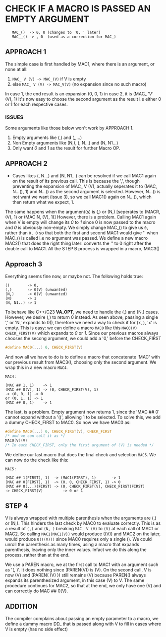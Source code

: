 
#           CHECK IF A MACRO IS PASSED AN EMPTY ARGUMENT

```Let V   -> __VA_ARGS__
   MAC_()  -> 0, 0 (changes to '0, ' later)
   MAC__() -> , 0  (used as a correction for MAC_)
```

##  APPROACH 1

The simple case is first handled by MAC1, where there is an
argument, or none at all:

1. `MAC_ V (V) -> MAC_(V)` if V is empty
2. else `MAC_ V (V) -> MAC_V(V)` (no expansion since no such macro)

In case 1, the end result is an expansion (0, 0, 1)
in case 2, it is (MAC_ 'V' (V), 1)
It's now easy to choose the second argument as the result
i.e either 0 or 1 for each respective cases.

### ISSUES
Some arguments like those below won't work by APPROACH 1.
1. Empty arguments like (,) and  (,,...)
2. Non Empty arguments like (N,), (, N...) and (N, N1...)
3. Only want *0* and *1* as the result for further Macro OP.

## APPROACH 2

- Cases likes (, N...) and (N, N1...) can be resolved if
we call MAC1 again on the result of its previous call.
This is because the ',', though preventing the expansion of
MAC_ V (V), actually seperates it to (MAC, N...(), 1) and
N...() as the second argument is selected. However, N...()
is not want we want (issue 3), so we call MAC1() again on
N...(), which then return what we expect, 1.

The same happens when the argument(s) is (,) or (N,)
[seperates to (MACR, (V), 1) or (MAC N, (V), 1)]
However, there is a problem. Calling MAC1 again when V
is empty will change its *0* to *1* since 0 is now passed to
the macro and *0* is obviously non-empty.
We simply change MAC_() to give us `0,` rather than `0, 0`
so that both the first and second MAC1 would give '' when
MAC_() is called i.e no argument was passed.
We define a new macro MAC2() that does the right thing later:
converts the '' to 0 right after the double call to MAC1.
All the STEP B process is wrapped in a macro, MAC3()

## Approach 3

Everything seems fine now, or maybe not. The following holds true:

```
()        -> 0,
(,)       -> 0(V) (unwanted)
(N,)      -> 0(V) (unwanted)
(N)       -> 1
(N, N1..) -> 1

```
To behave like C++/C23 __VA_OPT__, we need to handle the (,) and (N,) cases. However, we desire (,) to return 0 instead.
As seen above, passing a single ',' or 'N,' expands to 0(), therefore we need a way to check if for (x, ), 'x' is empty. This is easy: we can define a macro `MAC0` like this `MAC0(V) CHECK_FIRST(V)` which expands to *0* or *1*. Since our previous macros always chooses the secong argument, we could add a '0,' before the CHECK_FIRST

```C
#define MAC0(...) 0, CHECK_FIRST(V)
```
And now all we have to do is to define a macro that concatenate 'MAC' with our previous result from MAC3(), choosing only the second argument. We wrap this in a new macro `MAC4`.

```
MAC4:

(MAC ## 1, 1)    -> 1
(MAC ## 0(V), 1) -> (0, CHECK_FIRST(V), 1)
-> (0, 0, 1) -> 0
or (0, 1, 1) -> 1
(MAC ## 0, 1)    -> 1
```

The last, is a problem. Empty argument now returns 1, since the 'MAC ## 0' cannot expand without a '()', allowing 1 to be selected. To solve this, we add a dummy CHECK_FIRST to MAC0. So now we have MAC0 as:

```C
#define MAC0(...) 0, CHECK_FIRST(V), CHECK_FIRST
/* and we can call it as */
MAC0(V)(V)
/* In each CHECK_FIRST, only the first argument of (V) is needed */
```

We define our last macro that does the final check and selection `MAC5`. We can now do the check like this:

```
MAC5:

(MAC ## 1(FIRST), 1)  -> (MAC1(FIRST), 1)       -> 1
(MAC ## 0(FIRST), 1)  -> (0, 0, CHECK_FIRST, 1) -> 0
(MAC ## 0(...)(FIRST) -> (0, CHECK_FIRST(V), CHECK_FIRST(FIRST)
-> CHECK_FIRST(V)         -> 0 or 1
```

## STEP 4

V is always wrapped with multiple parenthesis when the
arguments are (,) or (N,). This hinders the last check by MAC0
to evaluate correctly. This is as a result of `(,)` and `(N, )` breaking `MAC_ V (V)` to `(V)` at each call of MAC1 or MAC2. So calling `MAC1(MAC1(V))` would produce ((V)) and MAC2 on the later, would produce `0(((V)))` since MAC0 requires only a single (). We could unroll the parenthesis as many times, using a macro that expands parenthesis, leaving only the inner values. Infact we do this along the process, rather than at the end.

We use a PAREN macro, we at the first call to MAC1 with an argument such as '(, )'. It does nothing since (PAREN(V)) is (V). On the second call, V is now (V) and (PAREN( (V) )) still remains (V) because PAREN() always expands its parenthesized argument, in this case (V) to V.
The same procedure continues for MAC2, so that at the end, we only have one (V) and can correctly do MAC ## 0(V).

## ADDITION

The compiler complains about passing an empty parameter to a macro, we define a dummy macro DD_ that is passed along with V to fill in cases where V is empty (has no side effect)



